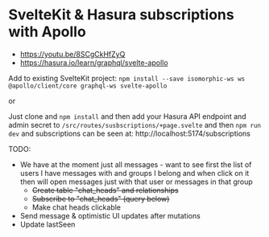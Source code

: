# SvelteKit & Hasura subscriptions with Apollo

- https://youtu.be/8SCgCkHfZyQ
- https://hasura.io/learn/graphql/svelte-apollo

Add to existing SvelteKit project: `npm install --save isomorphic-ws ws @apollo/client/core graphql-ws svelte-apollo`

or

Just clone and `npm install` and then add your Hasura API endpoint and admin secret to `/src/routes/susbscriptions/+page.svelte` and then `npm run dev` and subscriptions can be seen at: http://localhost:5174/subscriptions

TODO:

- We have at the moment just all messages - want to see first the list of users I have messages with and groups I belong and when click on it then will open messages just with that user or messages in that group
  - ~~Create table "chat_heads" and relationships~~
  - ~~Subscribe to "chat_heads" (query below)~~
  - Make chat heads clickable
- Send message & optimistic UI updates after mutations
- Update lastSeen